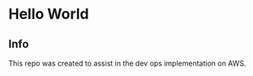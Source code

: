 Hello World
===========
Info
----
This repo was created to assist in the dev ops implementation on AWS.
